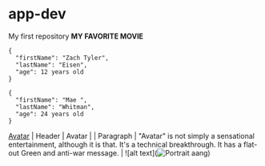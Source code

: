 # app-dev
My first repository
**MY FAVORITE MOVIE**
```
{
  "firstName": "Zach Tyler",
  "lastName": "Eisen",
  "age": 12 years old
}
```
```
{
  "firstName": "Mae ",
  "lastName": "Whitman",
  "age": 24 years old
}
```
[Avatar](https://www.rogerebert.com/reviews/avatar-2009)
| Header | Avatar |
| Paragraph | "Avatar" is not simply a sensational entertainment, although it is that. It's a technical breakthrough. It has a flat-out Green and anti-war message. |
![alt text](![Portrait aang](https://user-images.githubusercontent.com/102200684/205539775-968883b5-9c70-43f6-9960-233c5f101c3c.png))
